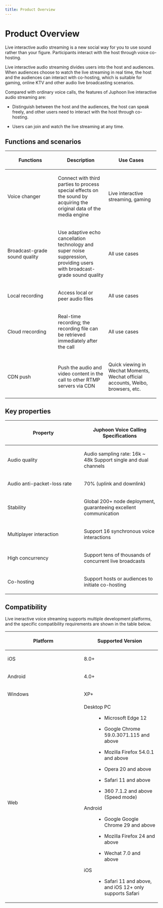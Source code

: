 ```yaml
---
title: Product Overview
---
```

# Product Overview

Live interactive audio streaming is a new social way for you to use
sound rather than your figure. Participants interact with the host
through voice co-hosting.

Live interactive audio streaming divides users into the host and
audiences. When audiences choose to watch the live streaming in real
time, the host and the audiences can interact with co-hosting, which is
suitable for gaming, online KTV and other audio live broadcasting
scenarios.

Compared with ordinary voice calls, the features of Juphoon live
interactive audio streaming are:

- Distinguish between the host and the audiences, the host can speak
    freely, and other users need to interact with the host through
    co-hosting.

- Users can join and watch the live streaming at any time.

## Functions and scenarios

<table style="width:99%;">
<colgroup>
<col style="width: 33%" />
<col style="width: 33%" />
<col style="width: 33%" />
</colgroup>
<thead>
<tr class="header">
<th><p>Functions</p></th>
<th><p>Description</p></th>
<th><p>Use Cases</p></th>
</tr>
</thead>
<tbody>
<tr class="odd">
<td><p>Voice changer</p></td>
<td><p>Connect with third parties to process special effects on the sound by acquiring the original data of the media engine</p></td>
<td><p>Live interactive streaming, gaming</p></td>
</tr>
<tr class="even">
<td><p>Broadcast-grade sound quality</p></td>
<td><p>Use adaptive echo cancellation technology and super noise suppression, providing users with broadcast-grade sound quality</p></td>
<td><p>All use cases</p></td>
</tr>
<tr class="odd">
<td><p>Local recording</p></td>
<td><p>Access local or peer audio files</p></td>
<td><p>All use cases</p></td>
</tr>
<tr class="even">
<td><p>Cloud rrecording</p></td>
<td><p>Real-time recording; the recording file can be retrieved immediately after the call</p></td>
<td><p>All use cases</p></td>
</tr>
<tr class="odd">
<td><p>CDN push</p></td>
<td><p>Push the audio and video content in the call to other RTMP servers via CDN</p></td>
<td><p>Quick viewing in Wechat Moments, Wechat official accounts, Weibo, browsers, etc.</p></td>
</tr>
</tbody>
</table>

## Key properties

<table>
<colgroup>
<col style="width: 50%" />
<col style="width: 50%" />
</colgroup>
<thead>
<tr class="header">
<th><p>Property</p></th>
<th><p>Juphoon Voice Calling Specifications</p></th>
</tr>
</thead>
<tbody>
<tr class="odd">
<td><p>Audio quality</p></td>
<td><p>Audio sampling rate: 16k ~ 48k Support single and dual channels</p></td>
</tr>
<tr class="even">
<td><p>Audio anti-packet-loss rate</p></td>
<td><p>70% (uplink and downlink)</p></td>
</tr>
<tr class="odd">
<td><p>Stability</p></td>
<td><p>Global 200+ node deployment, guaranteeing excellent communication</p></td>
</tr>
<tr class="even">
<td><p>Multiplayer interaction</p></td>
<td><p>Support 16 synchronous voice interactions</p></td>
</tr>
<tr class="odd">
<td><p>High concurrency</p></td>
<td><p>Support tens of thousands of concurrent live broadcasts</p></td>
</tr>
<tr class="even">
<td><p>Co-hosting</p></td>
<td><p>Support hosts or audiences to initiate co-hosting</p></td>
</tr>
</tbody>
</table>

## Compatibility

Live ineractive voice streaming supports multiple development platforms,
and the specific compatibility requirements are shown in the table
below.

<table>
<colgroup>
<col style="width: 50%" />
<col style="width: 50%" />
</colgroup>
<thead>
<tr class="header">
<th><p>Platform</p></th>
<th><p>Supported Version</p></th>
</tr>
</thead>
<tbody>
<tr class="odd">
<td><p>iOS</p></td>
<td><p>8.0+</p></td>
</tr>
<tr class="even">
<td><p>Android</p></td>
<td><p>4.0+</p></td>
</tr>
<tr class="odd">
<td><p>Windows</p></td>
<td><p>XP+</p></td>
</tr>
<tr class="even">
<td><p>Web</p></td>
<td><dl>
<dt>Desktop PC</dt>
<dd><ul>
<li><p>Microsoft Edge 12</p></li>
<li><p>Google Chrome 59.0.3071.115 and above</p></li>
<li><p>Mozilla Firefox 54.0.1 and above</p></li>
<li><p>Opera 20 and above</p></li>
<li><p>Safari 11 and above</p></li>
<li><p>360 7.1.2 and above (Speed mode)</p></li>
</ul>
</dd>
<dt>Android</dt>
<dd><ul>
<li><p>Google Google Chrome 29 and above</p></li>
<li><p>Mozilla Firefox 24 and above</p></li>
<li><p>Wechat 7.0 and above</p></li>
</ul>
</dd>
<dt>iOS</dt>
<dd><ul>
<li><p>Safari 11 and above, and iOS 12+ only supports Safari</p></li>
</ul>
</dd>
</dl></td>
</tr>
</tbody>
</table>
